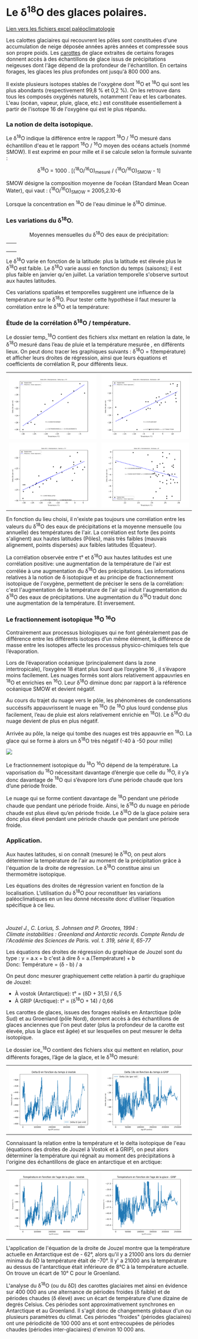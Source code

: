 
# Le δ<sup>18</sup>O des glaces polaires.

[Lien vers les fichiers excel paléoclimatologie](https://github.com/YannBouyeron/SVT-TS/tree/master/SPE-Climat/Excel%20Paleoclimatologie)

Les calottes glaciaires qui recouvrent les pôles sont constituées d'une accumulation de neige déposée années après années et compressée sous son propre poids. Les [carottes](https://ipfs.io/ipfs/QmTn4z8to4KTHiudDpuX6ZBV2q3vWB3PCSxtJipsmu1334) de glace extraites de certains forages donnent accès à des échantillons de glace issus de précipitations neigeuses dont l'âge dépend de la profondeur de l'échantillon. En certains forages, les glaces les plus profondes ont jusqu'à 800 000 ans.

Il existe plusieurs isotopes stables de l'oxygène dont <sup>16</sup>O et <sup>18</sup>O qui sont les plus abondants (respectivement 99,8 % et 0,2 %). On les retrouve dans tous les composés oxygénés naturels, notamment l'eau et les carbonates. L'eau (océan, vapeur, pluie, glace, etc.) est constituée essentiellement à partir de l'isotope 16 de l'oxygène qui est le plus répandu.

### La notion de delta isotopique.

Le δ<sup>18</sup>O indique la différence entre le rapport <sup>18</sup>O / <sup>16</sup>O mesuré dans échantillon d'eau et le rapport <sup>18</sup>O / <sup>16</sup>O moyen des océans actuels  (nommé SMOW). Il est exprimé en pour mille et il se calcule selon la formule suivante :

<p align="center">δ<sup>18</sup>O = 1000 . [(<sup>18</sup>O/<sup>16</sup>O)<sub>mesuré</sub> / (<sup>18</sup>O/<sup>16</sup>O)<sub>SMOW</sub> - 1]</p>

SMOW désigne la composition moyenne de l’océan (Standard Mean Ocean Water), qui vaut :  (<sup>18</sup>O/<sup>16</sup>O)<sub>SMOW</sub> = 2005,2.10-6

Lorsque la concentration en <sup>18</sup>O de l'eau diminue le δ<sup>18</sup>O diminue.

### Les variations du δ<sup>18</sup>O.

<p align="center">Moyennes mensuelles du δ<sup>18</sup>O des eaux de précipitation:</p>

 
<table>

<tr>
<td><img src="http://acces.ens-lyon.fr/acces/thematiques/paleo/variations/paleoclimats/images/glob2-O18.gif" alt=""></td>

<td><img src="http://acces.ens-lyon.fr/acces/thematiques/paleo/variations/paleoclimats/images/glob3-O18.gif" alt=""></td> 

</tr>
</table>


Le δ<sup>18</sup>O varie en fonction de la latitude: plus la latitude est élevée plus le δ<sup>18</sup>O est faible. Le δ<sup>18</sup>O varie aussi en fonction du temps (saisons); il est plus faible en janvier qu'en juillet. La variation temporelle s'observe surtout aux hautes latitudes.

Ces variations spatiales et temporelles suggèrent une influence de la température sur le δ<sup>18</sup>O. Pour tester cette hypothèse il faut mesurer la corrélation entre le δ<sup>18</sup>O et la température:

### Étude de la corrélation δ<sup>18</sup>O / température.

Le dossier temp_<sup>18</sup>O contient des fichiers xlsx mettant en relation la date, le δ<sup>18</sup>O mesuré dans l’eau de pluie et la température mesurée , en différents lieux. On peut donc tracer les graphiques suivants : δ<sup>18</sup>O = f(température) et afficher leurs droites de régression, ainsi que leurs équations et coefficients de corrélation R, pour différents lieux.



<table>

<tr>
<td><img src="https://raw.githubusercontent.com/YannBouyeron/SVT-TS/master/SPE-Climat/doc/halley.png" alt=""></td>

<td><img src="https://raw.githubusercontent.com/YannBouyeron/SVT-TS/master/SPE-Climat/doc/murmansk.png" alt=""></td> 

</tr>

<tr>

<td><img src="https://raw.githubusercontent.com/YannBouyeron/SVT-TS/master/SPE-Climat/doc/barrow.png" alt=""></td> 

<td><img src="https://raw.githubusercontent.com/YannBouyeron/SVT-TS/master/SPE-Climat/doc/kinshasa.png" alt=""></td> 

</tr>
</table>


En fonction du lieu choisi, il n'existe pas toujours une corrélation entre les valeurs du δ<sup>18</sup>O des eaux de précipitations et la moyenne mensuelle (ou annuelle) des températures de l'air. La corrélation est forte (les points s'alignent) aux hautes latitudes (Pôles), mais très faibles (mauvais alignement, points dispersés) aux faibles latitudes (Équateur).

La corrélation observée entre t° et δ<sup>18</sup>O aux hautes latitudes est une corrélation positive: une augmentation de la température de l'air est corrélée à une augmentation du δ<sup>18</sup>O des précipitations. Les informations relatives à la notion de δ isotopique et au principe de fractionnement isotopique de l'oxygène, permettent de préciser le sens de la corrélation: c'est l'augmentation de la température de l'air qui induit l'augmentation du δ<sup>18</sup>O des eaux de précipitations. Une augmentation du δ<sup>18</sup>O traduit donc une augmentation de la température. Et inversement. 

### Le fractionnement isotopique <sup>18</sup>O <sup>16</sup>O

Contrairement aux processus biologiques qui ne font généralement pas de différence entre les différents isotopes d’un même élément, la différence de masse entre les isotopes affecte les processus physico-chimiques tels que l’évaporation.

Lors de l’évaporation océanique (principalement dans la zone intertropicale), l’oxygène 18 étant plus lourd que l’oxygène 16 , il s’évapore moins facilement. Les nuages formés sont alors relativement appauvries en <sup>18</sup>O et enrichies en <sup>16</sup>O. Leur δ<sup>18</sup>O diminue donc par rapport à la référence océanique SMOW et devient négatif.

Au cours du trajet du nuage vers le pôle, les phénomènes de condensations succéssifs appauvrissent le nuage en <sup>18</sup>O (le <sup>18</sup>O plus lourd condense plus facilement, l’eau de pluie est alors relativement enrichie en <sup>18</sup>O). Le δ<sup>18</sup>O du nuage devient de plus en plus négatif.

Arrivée au pôle, la neige qui tombe des nuages est très appauvrie en <sup>18</sup>O. La glace qui se forme à alors un δ<sup>18</sup>O très négatif (-40 à -50 pour mille)


<a href="https://ipfs.io/ipfs/QmQLSQqs6p25Gpm9vUoVcAtQJuJGjqMBQJEaEsSDGwcPGr"><img src="https://ipfs.io/ipfs/QmQLSQqs6p25Gpm9vUoVcAtQJuJGjqMBQJEaEsSDGwcPGr"></a>

Le fractionnement isotopique du <sup>18</sup>O <sup>16</sup>O dépend de la température. La vaporisation du <sup>18</sup>O nécessitant davantage d’énergie que celle du <sup>16</sup>O, il y’a donc davantage de <sup>18</sup>O qui s’évapore lors d’une période chaude que lors d’une période froide.

Le nuage qui se forme contient davantage de <sup>18</sup>O pendant une période chaude que pendant une période froide. Ainsi, le δ<sup>18</sup>O du nuage en période chaude est plus élevé qu’en période froide. Le δ<sup>18</sup>O de la glace polaire sera donc plus élevé pendant une période chaude que pendant une période froide. 


### Application.

Aux hautes latitudes, si on connaît (mesure) le δ<sup>18</sup>O, on peut alors déterminer la température de l'air au moment de la précipitation grâce à l'équation de la droite de régression. Le δ<sup>18</sup>O constitue ainsi un thermomètre isotopique.

Les équations des droites de régression varient en fonction de la localisation. L’utilisation du δ<sup>18</sup>O pour reconstituer les variations paléoclimatiques en un lieu donné nécessite donc d’utiliser l’équation spécifique à ce lieu.

<p align="center"> <img src="http://acces.ens-lyon.fr/acces/thematiques/paleo/variations/paleoclimats/images/cor_temp.gif" alt=""></p>


<i>Jouzel J., C. Lorius, S. Johnsen and P. Grootes, 1994 :  
Climate instabilities : Greenland and Antarctic records. 
Compte Rendu de l'Académie des Sciences de Paris. vol. t. 319, série II, 65-77</i>

Les équations des droites de régression du graphique de Jouzel sont du type : y = a.x + b c'est à dire δ = a.(Température) + b            
Donc: Température = (δ - b) / a 

On peut donc mesurer graphiquement cette relation à partir du graphique de Jouzel:

- À vostok (Antarctique): t° = (δD + 31,5) / 6,5
- À GRIP (Arctique): t° = (δ<sup>18</sup>O + 14) / 0,66

Les carottes de glaces, issues des forages réalisés en Antarctique (pôle Sud) et au Groenland (pôle Nord), donnent accès à des échantillons de glaces anciennes que l'on peut dater (plus la profondeur de la carotte est élevée, plus la glace est âgée) et sur lesquelles on peut mesurer le delta isotopique. 

Le dossier ice_<sup>18</sup>O contient des fichiers xlsx qui mettent en relation, pour différents forages, l’âge de la glace, et le δ<sup>18</sup>O mesuré:

<table>

<tr>
<td><img src="https://raw.githubusercontent.com/YannBouyeron/SVT-TS/master/SPE-Climat/doc/delta_vostok.png" alt=""></td>
   
<td><img src="https://raw.githubusercontent.com/YannBouyeron/SVT-TS/master/SPE-Climat/doc/delta_grip.png" alt=""></td> 

</tr>
</table>




Connaissant la relation entre la température et le delta isotopique de l'eau (équations des droites de Jouzel à Vostok et à GRIP),  on peut alors déterminer la température qui régnait au moment des précipitations à l'origine des échantillons de glace en antarctique et en arctique:

<table>

<tr>
<td><img src="https://raw.githubusercontent.com/YannBouyeron/SVT-TS/master/SPE-Climat/doc/temp_vostok.png" alt=""></td>
   
<td><img src="https://raw.githubusercontent.com/YannBouyeron/SVT-TS/master/SPE-Climat/doc/temp_grip.png" alt=""></td> 

</tr>
</table>


L'application de l'équation de la droite de Jouzel montre que la température actuelle en Antarctique est de - 62°, alors qu'il y a 21000 ans lors du dernier minima du δD la température était de -70°. Il y' a 21000 ans la température au dessus de l'antarctique était inférieure de 8°C à la température actuelle. On trouve un écart de 10° C pour le Groenland.

L'analyse du δ<sup>18</sup>O (ou du δD) des carottes glaciaires met ainsi en évidence sur 400 000 ans une alternance de périodes froides (δ faible) et de périodes chaudes (δ élevé) avec un écart de température d'une dizaine de degrés Celsius. Ces périodes sont approximativement synchrones en Antarctique et au Groenland. Il s'agit donc de changements globaux d'un ou plusieurs paramètres du climat. Ces périodes "froides" (périodes glaciaires) ont une périodicité de 100 000 ans et sont entrecoupées de périodes chaudes (périodes inter-glaciaires) d'environ 10 000 ans.
